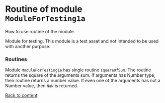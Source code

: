 # Routine of module `ModuleForTesting1a`

How to use routine of the module.

Module for testing. This module is a test asset and not intended to be used with another purpose.

### Routines

Module `ModuleForTesting1a` has single routine `squareOfSum`. The routine returns the square of the arguments sum. If arguments has Number type, then routine returns a number value. If even one of the arguments has not a Number value, then `NaN` is returned.

[Back to content](./README.md#Tutorials)
